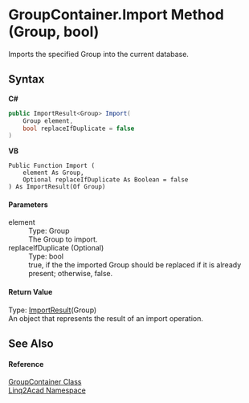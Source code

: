 # GroupContainer.Import Method (Group, bool)
 

Imports the specified Group into the current database.

## Syntax

**C#**<br />
``` C#
public ImportResult<Group> Import(
	Group element,
	bool replaceIfDuplicate = false
)
```

**VB**<br />
``` VB
Public Function Import ( 
	element As Group,
	Optional replaceIfDuplicate As Boolean = false
) As ImportResult(Of Group)
```


#### Parameters
<dl><dt>element</dt><dd>Type: Group<br />The Group to import.</dd><dt>replaceIfDuplicate (Optional)</dt><dd>Type: bool<br />true, if the the imported Group should be replaced if it is already present; otherwise, false.</dd></dl>

#### Return Value
Type: <a href="T_Linq2Acad_ImportResult_1.md">ImportResult</a>(Group)<br />An object that represents the result of an import operation.

## See Also


#### Reference
<a href="T_Linq2Acad_GroupContainer.md">GroupContainer Class</a><br /><a href="N_Linq2Acad.md">Linq2Acad Namespace</a><br />

